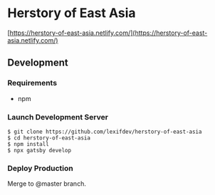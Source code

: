 # Herstory of East Asia

[https://herstory-of-east-asia.netlify.com/](https://herstory-of-east-asia.netlify.com/)

## Development

### Requirements
* npm

### Launch Development Server
```
$ git clone https://github.com/lexifdev/herstory-of-east-asia
$ cd herstory-of-east-asia
$ npm install
$ npx gatsby develop
```

### Deploy Production
Merge to @master branch.
